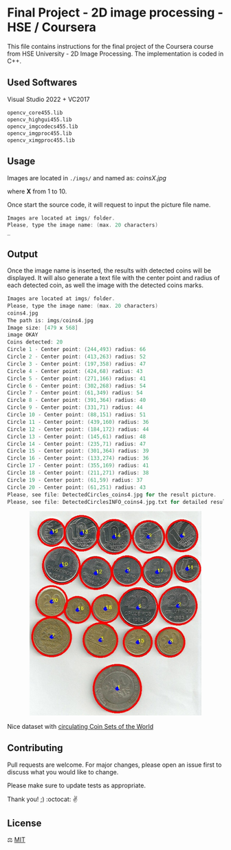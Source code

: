 # Final Project  - 2D image processing - HSE / Coursera

This file contains instructions for the final project of the Coursera course from HSE University - 2D Image Processing.
The implementation is coded in C++.

## Used Softwares

Visual Studio 2022 + VC2017

```Linker Input additional Dependencies
opencv_core455.lib
opencv_highgui455.lib
opencv_imgcodecs455.lib
opencv_imgproc455.lib
opencv_ximgproc455.lib
```

## Usage

Images are located in `./imgs/` and named as: *coinsX.jpg*

where **X** from 1 to 10.

Once start the source code, it will request to input the picture file name.


```cpp
Images are located at imgs/ folder.
Please, type the image name: (max. 20 characters)
_
```


## Output

Once the image name is inserted, the results with detected coins will be displayed.
It will also generate a text file with the center point and radius of each detected coin, as well the image with the detected coins marks.

```cpp
Images are located at imgs/ folder.
Please, type the image name: (max. 20 characters)
coins4.jpg
The path is: imgs/coins4.jpg
Image size: [479 x 568]
image OKAY
Coins detected: 20
Circle 1 - Center point: (244,493) radius: 66
Circle 2 - Center point: (413,263) radius: 52
Circle 3 - Center point: (197,358) radius: 47
Circle 4 - Center point: (424,68) radius: 43
Circle 5 - Center point: (271,166) radius: 41
Circle 6 - Center point: (302,268) radius: 54
Circle 7 - Center point: (61,349) radius: 54
Circle 8 - Center point: (391,364) radius: 40
Circle 9 - Center point: (331,71) radius: 44
Circle 10 - Center point: (88,151) radius: 51
Circle 11 - Center point: (439,160) radius: 36
Circle 12 - Center point: (184,172) radius: 44
Circle 13 - Center point: (145,61) radius: 48
Circle 14 - Center point: (235,71) radius: 47
Circle 15 - Center point: (301,364) radius: 39
Circle 16 - Center point: (133,274) radius: 36
Circle 17 - Center point: (355,169) radius: 41
Circle 18 - Center point: (211,271) radius: 38
Circle 19 - Center point: (61,59) radius: 37
Circle 20 - Center point: (61,251) radius: 43
Please, see file: DetectedCircles_coins4.jpg for the result picture.
Please, see file: DetectedCirclesINFO_coins4.jpg.txt for detailed results.
```




<p align="center">
  <img src="DetectedCircles_coins4.jpg" width="400" />
</p>


Nice dataset with [circulating Coin Sets of the World](http://worldcoingallery.com/countries/circ_sets/index.htm)




## Contributing
Pull requests are welcome. For major changes, please open an issue first to discuss what you would like to change.

Please make sure to update tests as appropriate.


Thank you! ;)
:octocat: :v:



## License

:balance_scale: [MIT](https://choosealicense.com/licenses/mit/)
